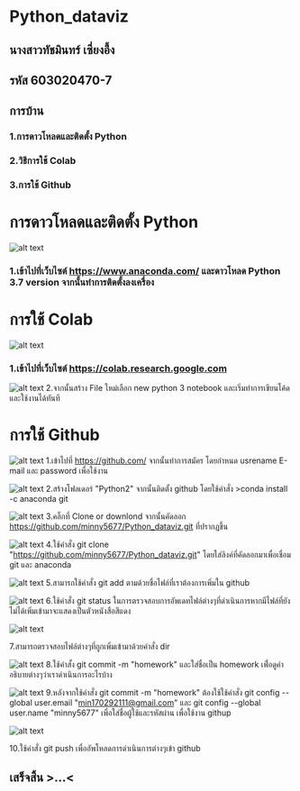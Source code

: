 # Python_dataviz
## นางสาวทัชมินทร์   เซี่ยงอึ้ง
## รหัส 603020470-7
## การบ้าน 
### 1.การดาวโหลดและติดตั้ง Python
### 2.วิธีการใช้ Colab
### 3.การใช้ Github

# การดาวโหลดและติดตั้ง Python
![alt text](dow.png)
### 1.เข้าไปที่เว็บไซต์ https://www.anaconda.com/ และดาวโหลด Python 3.7 version จากนั้นทำการติดตั้งลงเครื่อง
# การใช้ Colab
![alt text](col.png)
### 1.เข้าไปที่เว็บไซต์ https://colab.research.google.com 
![alt text](coll.png)
2.จากนั้นสร้าง File ใหม่เลือก new python 3 notebook และเริ่มทำการเขียนโค้ดและใช้งานได้ทันที
# การใช้ Github
![alt text](sa.png)
1.เข้าไปที่ https://github.com/ จากนั้นทำการสมัคร โดยกำหนด usrename E-mail และ password เพื่อใช้งาน

![alt text](a.png)
2.สร้างโฟลเดอร์ "Python2" จากนั้นติดตั้ง github โดยใช้คำสั่ง >conda install -c anaconda git

![alt text](bb.png)
3.คลิ๊กที่ Clone or downlond จากนั้นคัดลอก https://github.com/minny5677/Python_dataviz.git ที่ปรากฏขึ้น

![alt text](d.png)
4.ใช้คำสั่ง git clone "https://github.com/minny5677/Python_dataviz.git" โดยใส่ลิงค์ที่คัดลอกมาเพื่อเชื่อม git และ anaconda

![alt text](add.png)
5.สามารถใช้คำสั่ง git add ตามด้วยชื่อไฟล์ที่เราต้องการเพิ่มใน github 

![alt text](sf.png)
6.ใช้คำสั่ง git status  ในการตรวจสอบการอัพเดทไฟล์ต่างๆที่ดำเนินการหากมีไฟล์ที่ยังไม่ได้เพิ่มเข้ามาจะแสดงเป็นตัวหนังสือสีแดง 

![alt text](di.png)

7.สามารถตรวจสอบไฟล์ต่างๆที่ถูกเพิ่มเข้ามาด้วยคำสั่ง dir

![alt text](co.png)
8.ใช้คำสั้ง git commit -m "homework" และใส่ชื่อเป็น homework เพื่่อดูคำอธิบายต่างๆว่าเราดำเนินการอะไรบ้าง

![alt text](na.png)
9.หลังจากใช้คำสั่ง git commit -m "homework" ต้องใช้ใช้คำสั่ง  git config --global user.email "min170292111@gmail.com" 
และ git config --global user.name "minny5677" เพื่อใส่ชื่อผู้ใช้และรหัสผ่าน เพื่อใช้งาน githup

![alt text](pu.png)

10.ใช้คำสั่ง git push เพื่ออัพโหลดการดำเนินการต่างๆเข้า github


## เสร็จสิ้น >...<